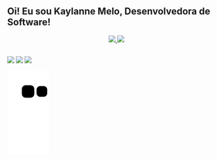 ## Oi! Eu sou Kaylanne Melo, Desenvolvedora de Software!
<div align="center">
  <a href="https://github.com/KaeMelo">
  <img height="180em" src="https://github-readme-stats.vercel.app/api?username=KaeMelo&show_icons=true&theme=tokyonight&include_all_commits=true&count_private=true"/>
  <img height="180em" src="https://github-readme-stats.vercel.app/api/top-langs/?username=KaeMelo&layout=compact&langs_count=7&theme=tokyonight"/>


</div>
  
##
 
<div> 
  <a href="https://instagram.com/___demello" target="_blank"><img src="https://img.shields.io/badge/-Instagram-%23E4405F?style=for-the-badge&logo=instagram&logoColor=white" target="_blank"></a>
  <a href = "mailto:Kaylannemelo04@gmal.com"><img src="https://img.shields.io/badge/-Gmail-%23333?style=for-the-badge&logo=gmail&logoColor=white" target="_blank"></a>
  <a href="https://www.linkedin.com/in/kaylanne-melo-72372a206/" target="_blank"><img src="https://img.shields.io/badge/-LinkedIn-%230077B5?style=for-the-badge&logo=linkedin&logoColor=white" target="_blank"></a> 
 
  ![Snake animation](https://github.com/rafaballerini/rafaballerini/blob/output/github-contribution-grid-snake.svg)
 
</div>
  
